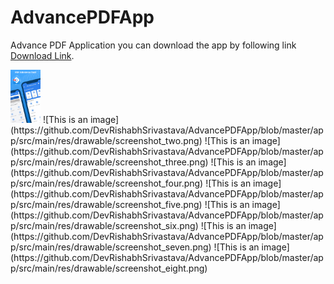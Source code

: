 # AdvancePDFApp
Advance PDF Application
you can download the app by following link 
[Download Link](https://github.com/DevRishabhSrivastava/AdvancePDFApp/raw/master/app/build/outputs/apk/debug/app-debug.apk).
<!-- ![This is an image](|{width=40px height=400px}) -->
<img src="https://github.com/DevRishabhSrivastava/AdvancePDFApp/blob/master/app/src/main/res/drawable/screenshot_one.png" width="48">
![This is an image](https://github.com/DevRishabhSrivastava/AdvancePDFApp/blob/master/app/src/main/res/drawable/screenshot_two.png)
![This is an image](https://github.com/DevRishabhSrivastava/AdvancePDFApp/blob/master/app/src/main/res/drawable/screenshot_three.png)
![This is an image](https://github.com/DevRishabhSrivastava/AdvancePDFApp/blob/master/app/src/main/res/drawable/screenshot_four.png)
![This is an image](https://github.com/DevRishabhSrivastava/AdvancePDFApp/blob/master/app/src/main/res/drawable/screenshot_five.png)
![This is an image](https://github.com/DevRishabhSrivastava/AdvancePDFApp/blob/master/app/src/main/res/drawable/screenshot_six.png)
![This is an image](https://github.com/DevRishabhSrivastava/AdvancePDFApp/blob/master/app/src/main/res/drawable/screenshot_seven.png)
![This is an image](https://github.com/DevRishabhSrivastava/AdvancePDFApp/blob/master/app/src/main/res/drawable/screenshot_eight.png)
